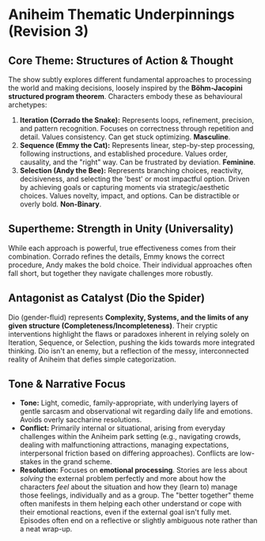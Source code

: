 # Aniheim Thematic Underpinnings (Revision 3)

## Core Theme: Structures of Action & Thought

The show subtly explores different fundamental approaches to processing the world and making decisions, loosely inspired by the **Böhm-Jacopini structured program theorem**. Characters embody these as behavioural archetypes:

1.  **Iteration (Corrado the Snake):** Represents loops, refinement, precision, and pattern recognition. Focuses on correctness through repetition and detail. Values consistency. Can get stuck optimizing. **Masculine**.
2.  **Sequence (Emmy the Cat):** Represents linear, step-by-step processing, following instructions, and established procedure. Values order, causality, and the "right" way. Can be frustrated by deviation. **Feminine**.
3.  **Selection (Andy the Bee):** Represents branching choices, reactivity, decisiveness, and selecting the 'best' or most impactful option. Driven by achieving goals or capturing moments via strategic/aesthetic choices. Values novelty, impact, and options. Can be distractible or overly bold. **Non-Binary**.

## Supertheme: Strength in Unity (Universality)

While each approach is powerful, true effectiveness comes from their combination. Corrado refines the details, Emmy knows the correct procedure, Andy makes the bold choice. Their individual approaches often fall short, but together they navigate challenges more robustly.

## Antagonist as Catalyst (Dio the Spider)

Dio (gender-fluid) represents **Complexity, Systems, and the limits of any given structure (Completeness/Incompleteness)**. Their cryptic interventions highlight the flaws or paradoxes inherent in relying solely on Iteration, Sequence, or Selection, pushing the kids towards more integrated thinking. Dio isn't an enemy, but a reflection of the messy, interconnected reality of Aniheim that defies simple categorization.

## Tone & Narrative Focus

*   **Tone:** Light, comedic, family-appropriate, with underlying layers of gentle sarcasm and observational wit regarding daily life and emotions. Avoids overly saccharine resolutions.
*   **Conflict:** Primarily internal or situational, arising from everyday challenges within the Aniheim park setting (e.g., navigating crowds, dealing with malfunctioning attractions, managing expectations, interpersonal friction based on differing approaches). Conflicts are low-stakes in the grand scheme.
*   **Resolution:** Focuses on **emotional processing**. Stories are less about *solving* the external problem perfectly and more about how the characters *feel* about the situation and how they (learn to) manage those feelings, individually and as a group. The "better together" theme often manifests in them helping each other understand or cope with their emotional reactions, even if the external goal isn't fully met. Episodes often end on a reflective or slightly ambiguous note rather than a neat wrap-up.
